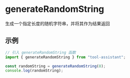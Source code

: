 # generateRandomString

生成一个指定长度的随机字符串，并将其作为结果返回

## 示例

```javascript
// 引入 generateRandomString 函数
import { generateRandomString } from "tool-assistant";

const randomString = generateRandomString(8);
console.log(randomString);
```
